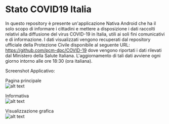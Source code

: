# Stato COVID19 Italia

In questo repository è presente un'applicazione Nativa Android che ha il solo scopo di informare i cittadini e mettere a disposizione i dati raccolti relativi alla diffusione del virus COVID-19 in Italia, utili ai soli fini comunicativi e di informazione.
I dati visualizzati vengono recuperati dal repository ufficiale della Protezione Civile disponibile al seguente URL: https://github.com/pcm-dpc/COVID-19 dove vengono riportati i dati rilevati dal Ministero della Salute Italiana. L'aggiornamento di tali dati avviene ogni giorno intorno alle ore 18:30 (ora italiana).

Screenshot Applicativo:

Pagina principale<br/>
![alt text](https://github.com/SimoneTinella/Stato_COVID19_Italia/raw/master/img/MainActivity.png)

Informativa<br/>
![alt text](https://github.com/SimoneTinella/Stato_COVID19_Italia/raw/master/img/InfoDialog.PNG)

Visualizzazione grafica<br/>
![alt text](https://github.com/SimoneTinella/Stato_COVID19_Italia/raw/master/img/ChartActivity.PNG)
